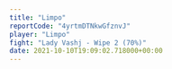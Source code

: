 ```yaml
---
title: "Limpo"
reportCode: "4yrtmDTNkwGfznvJ"
player: "Limpo"
fight: "Lady Vashj - Wipe 2 (70%)"
date: 2021-10-10T19:09:02.718000+00:00
---
```

